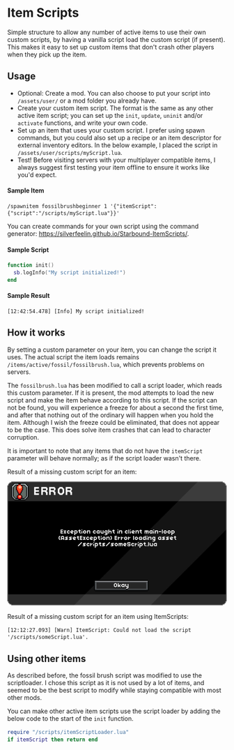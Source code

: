 # Item Scripts
Simple structure to allow any number of active items to use their own custom scripts, by having a vanilla script load the custom script (if present). This makes it easy to set up custom items that don't crash other players when they pick up the item.

## Usage

* Optional: Create a mod. You can also choose to put your script into `/assets/user/` or a mod folder you already have.
* Create your custom item script. The format is the same as any other active item script; you can set up the `init`, `update`, `uninit` and/or `activate` functions, and write your own code.
* Set up an item that uses your custom script. I prefer using spawn commands, but you could also set up a recipe or an item descriptor for external inventory editors. In the below example, I placed the script in `/assets/user/scripts/myScript.lua`.
* Test! Before visiting servers with your multiplayer compatible items, I always suggest first testing your item offline to ensure it works like you'd expect.

#### Sample Item

```
/spawnitem fossilbrushbeginner 1 '{"itemScript":{"script":"/scripts/myScript.lua"}}'
```

You can create commands for your own script using the command generator: https://silverfeelin.github.io/Starbound-ItemScripts/.

#### Sample Script

```lua
function init()
  sb.logInfo("My script initialized!")
end
```

#### Sample Result

```
[12:42:54.478] [Info] My script initialized!
```

## How it works

By setting a custom parameter on your item, you can change the script it uses. The actual script the item loads remains `/items/active/fossil/fossilbrush.lua`, which prevents problems on servers.

The `fossilbrush.lua` has been modified to call a script loader, which reads this custom parameter. If it is present, the mod attempts to load the new script and make the item behave according to this script. If the script can not be found, you will experience a freeze for about a second the first time, and after that nothing out of the ordinary will happen when you hold the item. Although I wish the freeze could be eliminated, that does not appear to be the case. This does solve item crashes that can lead to character corruption.

It is important to note that any items that do not have the `itemScript` parameter will behave normally; as if the script loader wasn't there.

Result of a missing custom script for an item:

![](https://raw.githubusercontent.com/Silverfeelin/Starbound-ItemScripts/master/readme/error.png)  

Result of a missing custom script for an item using ItemScripts:

```
[12:12:27.093] [Warn] ItemScript: Could not load the script '/scripts/someScript.lua'.
```

## Using other items

As described before, the fossil brush script was modified to use the scriptloader. I chose this script as it is not used by a lot of items, and seemed to be the best script to modify while staying compatible with most other mods.

You can make other active item scripts use the script loader by adding the below code to the start of the `init` function.

```lua
require "/scripts/itemScriptLoader.lua"
if itemScript then return end
```
